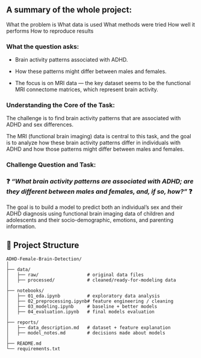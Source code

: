 ## A summary of the whole project:

What the problem is
What data is used
What methods were tried
How well it performs
How to reproduce results

### What the question asks:

- Brain activity patterns associated with ADHD.

- How these patterns might differ between males and females.

- The focus is on MRI data — the key dataset seems to be the functional MRI connectome matrices, which represent brain activity.



### Understanding the Core of the Task:

The challenge is to find brain activity patterns that are associated with ADHD and sex differences. 

The MRI (functional brain imaging) data is central to this task, and the goal is to analyze how these brain activity patterns differ in individuals with ADHD and how those patterns might differ between males and females.


### Challenge Question and Task:

### ❓ *“What brain activity patterns are associated with ADHD; are they different between males and females, and, if so, how?”* ❓

The goal is to build a model to predict both an individual’s sex and their ADHD diagnosis using functional brain imaging data of children and adolescents and their socio-demographic, emotions, and parenting information.



## 📁 Project Structure

```
ADHD-Female-Brain-Detection/
│
├── data/
│   ├── raw/                  # original data files
│   ├── processed/            # cleaned/ready-for-modeling data
│
├── notebooks/
│   ├── 01_eda.ipynb          # exploratory data analysis
│   ├── 02_preprocessing.ipynb# feature engineering / cleaning
│   ├── 03_modeling.ipynb     # baseline + better models
│   ├── 04_evaluation.ipynb   # final models evaluation
│
├── reports/
│   ├── data_description.md   # dataset + feature explanation
│   ├── model_notes.md        # decisions made about models
│
├── README.md
└── requirements.txt
```
